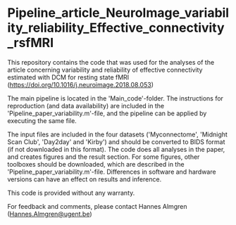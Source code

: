 # Pipeline_article_NeuroImage_variability_reliability_Effective_connectivity_rsfMRI

This repository contains the code that was used for the analyses of the article concerning variability and reliability of effective connectivity estimated with DCM for resting state fMRI (https://doi.org/10.1016/j.neuroimage.2018.08.053)

The main pipeline is located in the 'Main_code'-folder. The instructions for reproduction (and data availability) are included in the 'Pipeline_paper_variability.m'-file, and the pipeline can be applied by executing the same file. 

The input files are included in the four datasets ('Myconnectome', 'Midnight Scan Club', 'Day2day' and 'Kirby') and should be converted to BIDS format (if not downloaded in this format). The code does all analyses in the paper, and creates figures and the result section. For some figures, other toolboxes should be downloaded, which are described in the 'Pipeline_paper_variability.m'-file. Differences in software and hardware versions can have an effect on results and inference.

This code is provided without any warranty. 

For feedback and comments, please contact Hannes Almgren (Hannes.Almgren@ugent.be)
